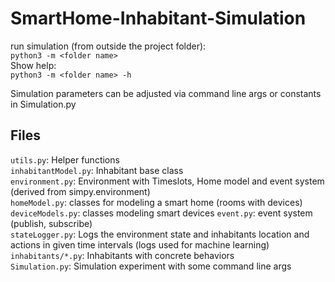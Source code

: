 # SmartHome-Inhabitant-Simulation
run simulation (from outside the project folder):  
<code>python3 -m \<folder name></code>  
Show help:  
<code>python3 -m \<folder name> -h</code>  

Simulation parameters can be adjusted via command line args or constants in Simulation.py

## Files  
<code>utils.py</code>: Helper functions  
<code>inhabitantModel.py</code>: Inhabitant base class  
<code>environment.py</code>: Environment with Timeslots, Home model and event system (derived from simpy.environment)  
<code>homeModel.py</code>: classes for modeling a smart home (rooms with devices)  
<code>deviceModels.py</code>: classes modeling smart devices
<code>event.py</code>: event system (publish, subscribe)  
<code>stateLogger.py</code>: Logs the environment state and inhabitants location and actions in given time intervals (logs used for machine learning)  
<code>inhabitants/*.py</code>: Inhabitants with concrete behaviors  
<code>Simulation.py</code>: Simulation experiment with some command line args
